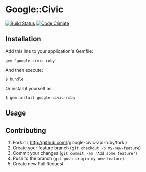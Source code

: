 # Google::Civic
[![Build Status](https://travis-ci.org/CodingZeal/google-civic-ruby.svg?branch=master)](https://travis-ci.org/CodingZeal/google-civic-ruby) [![Code Climate](https://codeclimate.com/github/CodingZeal/google-civic-ruby.png)](https://codeclimate.com/github/CodingZeal/google-civic-ruby)

## Installation

Add this line to your application's Gemfile:

    gem 'google-civic-ruby'

And then execute:

    $ bundle

Or install it yourself as:

    $ gem install google-civic-ruby

## Usage



## Contributing

1. Fork it ( http://github.com/<my-github-username>/google-civic-api-ruby/fork )
2. Create your feature branch (`git checkout -b my-new-feature`)
3. Commit your changes (`git commit -am 'Add some feature'`)
4. Push to the branch (`git push origin my-new-feature`)
5. Create new Pull Request
